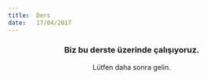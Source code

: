 ```yaml
---
title:  Ders
date:   17/04/2017
---
```


### <center>Biz bu derste üzerinde çalışıyoruz.</center>
<center>Lütfen daha sonra gelin.</center>